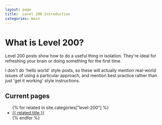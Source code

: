 ```yaml
---
layout: page
title:  Level 200 Introduction
categories: main
---
```


# What is Level 200?

Level 200 posts show how to do a useful thing in isolation.
They're ideal for refreshing your brain or doing something
for the first time.

I don't do 'hello world' style posts, so these will
actually mention real-world issues of using a particular
approach, and mention best practice rather than just
'get it working' style instructions.

## Current pages

<ul>
{% for related in site.categories["level-200"] %}
  <li><a href="{{related.permalink}}">{{ related.title }}</a></li>
{% endfor %}
</ul>